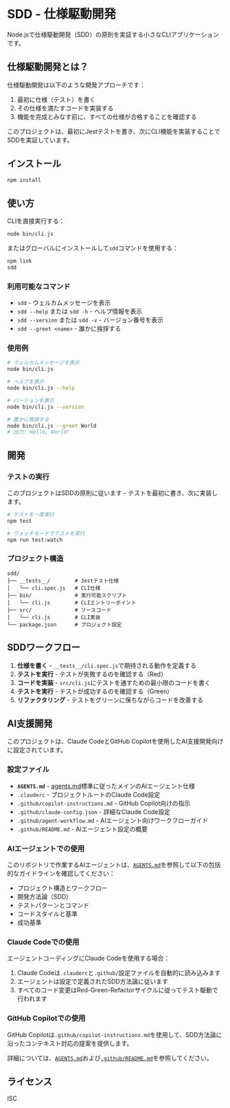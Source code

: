 # SDD - 仕様駆動開発

Node.jsで仕様駆動開発（SDD）の原則を実証する小さなCLIアプリケーションです。

## 仕様駆動開発とは？

仕様駆動開発は以下のような開発アプローチです：
1. 最初に仕様（テスト）を書く
2. その仕様を満たすコードを実装する
3. 機能を完成とみなす前に、すべての仕様が合格することを確認する

このプロジェクトは、最初にJestテストを書き、次にCLI機能を実装することでSDDを実証しています。

## インストール

```bash
npm install
```

## 使い方

CLIを直接実行する：

```bash
node bin/cli.js
```

またはグローバルにインストールして`sdd`コマンドを使用する：

```bash
npm link
sdd
```

### 利用可能なコマンド

- `sdd` - ウェルカムメッセージを表示
- `sdd --help` または `sdd -h` - ヘルプ情報を表示
- `sdd --version` または `sdd -v` - バージョン番号を表示
- `sdd --greet <name>` - 誰かに挨拶する

### 使用例

```bash
# ウェルカムメッセージを表示
node bin/cli.js

# ヘルプを表示
node bin/cli.js --help

# バージョンを表示
node bin/cli.js --version

# 誰かに挨拶する
node bin/cli.js --greet World
# 出力: Hello, World!
```

## 開発

### テストの実行

このプロジェクトはSDDの原則に従います - テストを最初に書き、次に実装します。

```bash
# テストを一度実行
npm test

# ウォッチモードでテストを実行
npm run test:watch
```

### プロジェクト構造

```
sdd/
├── __tests__/        # Jestテスト仕様
│   └── cli.spec.js   # CLI仕様
├── bin/              # 実行可能スクリプト
│   └── cli.js        # CLIエントリーポイント
├── src/              # ソースコード
│   └── cli.js        # CLI実装
└── package.json      # プロジェクト設定
```

## SDDワークフロー

1. **仕様を書く** - `__tests__/cli.spec.js`で期待される動作を定義する
2. **テストを実行** - テストが失敗するのを確認する（Red）
3. **コードを実装** - `src/cli.js`にテストを通すための最小限のコードを書く
4. **テストを実行** - テストが成功するのを確認する（Green）
5. **リファクタリング** - テストをグリーンに保ちながらコードを改善する

## AI支援開発

このプロジェクトは、Claude CodeとGitHub Copilotを使用したAI支援開発向けに設定されています。

### 設定ファイル

- **`AGENTS.md`** - [agents.md](https://agents.md/)標準に従ったメインのAIエージェント仕様
- `.clauderc` - プロジェクトルートのClaude Code設定
- `.github/copilot-instructions.md` - GitHub Copilot向けの指示
- `.github/claude-config.json` - 詳細なClaude Code設定
- `.github/agent-workflow.md` - AIエージェント向けワークフローガイド
- `.github/README.md` - AIエージェント設定の概要

### AIエージェントでの使用

このリポジトリで作業するAIエージェントは、[`AGENTS.md`](AGENTS.md)を参照して以下の包括的なガイドラインを確認してください：
- プロジェクト構造とワークフロー
- 開発方法論（SDD）
- テストパターンとコマンド
- コードスタイルと基準
- 成功基準

### Claude Codeでの使用

エージェントコーディングにClaude Codeを使用する場合：
1. Claude Codeは`.clauderc`と`.github/`設定ファイルを自動的に読み込みます
2. エージェントは設定で定義されたSDD方法論に従います
3. すべてのコード変更はRed-Green-Refactorサイクルに従ってテスト駆動で行われます

### GitHub Copilotでの使用

GitHub Copilotは`.github/copilot-instructions.md`を使用して、SDD方法論に沿ったコンテキスト対応の提案を提供します。

詳細については、[`AGENTS.md`](AGENTS.md)および[`.github/README.md`](.github/README.md)を参照してください。

## ライセンス

ISC
